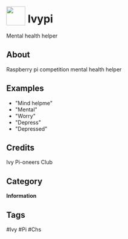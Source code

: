 # <img src="https://raw.githack.com/FortAwesome/Font-Awesome/master/svgs/solid/robot.svg" card_color="#22A7F0" width="50" height="50" style="vertical-align:bottom"/> Ivypi
Mental health helper

## About
Raspberry pi competition mental health helper

## Examples
* "Mind helpme"
* "Mental"
* "Worry"
* "Depress"
* "Depressed"

## Credits
Ivy Pi-oneers Club

## Category
**Information**

## Tags
#Ivy
#Pi
#Chs

